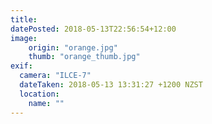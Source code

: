 ```yaml
---
title: 
datePosted: 2018-05-13T22:56:54+12:00
image: 
    origin: "orange.jpg"
    thumb: "orange_thumb.jpg"
exif:
  camera: "ILCE-7"
  dateTaken: 2018-05-13 13:31:27 +1200 NZST
  location:
    name: ""
---
```



	